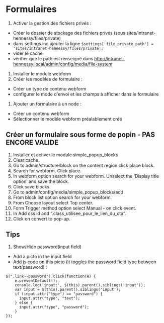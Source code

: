 
# Formulaires
1. Activer la gestion des fichiers privés :
- Créer le dossier de stockage des fichiers privés (sous sites/intranet-hennessy/files/private)
- dans settings.inc ajouter la ligne
```$settings['file_private_path'] = 'sites/intranet-hennessy/files/private';```
- vider le cache
- vérifier que le path est renseigné dans http://intranet-hennessy.local/admin/config/media/file-system
1. Installer le module webform
1. Créer les modèles de formulaire :
- Créer un type de contenu webform
- configurer le mode d'envoi et les champs à afficher dans le formulaire
1. Ajouter un formulaire à un node :
- Créer un contenu webform
- Sélectionner le modèle webform préalablement créé

## Créer un formulaire sous forme de popin - PAS ENCORE VALIDE
1. Installer et activer le module simple_popup_blocks
1. Clear cache.
1. Go to admin/structure/block on the content region click place block.
1. Search for webform. Click place.
1. In webform option search for your webform. Unselect the ’Display title option’ and save the block.
1. Click save blocks.
1. Go to admin/config/media/simple_popup_blocks/add
1. From block list option search for your webform.
1. From Choose layout select Top center.
1. Form Trigger method option select Manual - on click event.
1. In Add css id add “.class_utilisee_pour_le_lien_du_cta”.
1. Click on convert to pop-up.

## Tips
1. Show/Hide password(input field)
  - Add a picto in the input field
  - Add js code on this picto (it toggles the password field type between text/password) :
  ```
  $(".link--password").click(function(e) {
      e.preventDefault();
      console.log('input:', $(this).parent().siblings('input'));
      var input = $(this).parent().siblings('input');
      if (input.attr("type") == "password") {
        input.attr("type", "text");
      } else {
        input.attr("type", "password");
      }
  });
  ```
